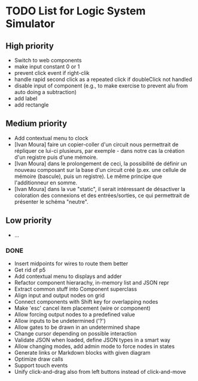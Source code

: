 # TODO List for Logic System Simulator


## High priority

 * Switch to web components
 * make input constant 0 or 1
 * prevent click event if right-clik
 * handle rapid second click as a repeated click if doubleClick not handled
 * disable input of component (e.g., to make exercise to prevent alu from auto doing a subtraction)
 * add label
 * add rectangle


## Medium priority

 * Add contextual menu to clock
 * [Ivan Moura] faire un copier-coller d'un circuit nous permettrait de répliquer ce lui-ci plusieurs, par exemple - dans notre cas  la création d'un registre puis d'une mémoire.
 * [Ivan Moura] dans le prolongement de ceci, la possibilité de définir un nouveau  composant sur la base d'un circuit créé (p.ex. une cellule de mémoire (bascule), puis un registre). Le même principe que l'additionneur en somme.
 * [Ivan Moura] dans la vue "static", il serait intéressant de désactiver la coloration des connexions et des entrées/sorties, ce qui permettrait de présenter le schéma "neutre".
 


## Low priority

 * ...


### DONE

 * Insert midpoints for wires to route them better
 * Get rid of p5
 * Add contextual menu to displays and adder
 * Refactor component hierarachy, in-memory list and JSON repr
 * Extract common stuff into Component superclass
 * Align input and output nodes on grid
 * Connect components with Shift key for overlapping nodes
 * Make 'esc' cancel item placement (wire or component)
 * Allow forcing output nodes to a predefined value
 * Allow inputs to be undetermined ('?')
 * Allow gates to be drawn in an undetermined shape
 * Change cursor depending on possible interaction
 * Validate JSON when loaded, define JSON types in a smart way
 * Allow changing modes, add admin mode to force nodes in states
 * Generate links or Markdown blocks with given diagram
 * Optimize draw calls
 * Support touch events
 * Unify click-and-drag also from left buttons instead of click-and-move
